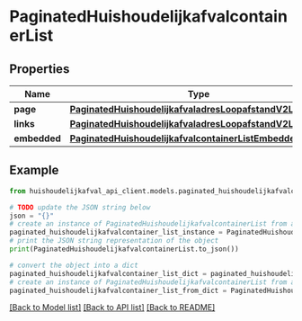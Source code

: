 # PaginatedHuishoudelijkafvalcontainerList


## Properties

Name | Type | Description | Notes
------------ | ------------- | ------------- | -------------
**page** | [**PaginatedHuishoudelijkafvaladresLoopafstandV2ListPage**](PaginatedHuishoudelijkafvaladresLoopafstandV2ListPage.md) |  | [optional] 
**links** | [**PaginatedHuishoudelijkafvaladresLoopafstandV2ListLinks**](PaginatedHuishoudelijkafvaladresLoopafstandV2ListLinks.md) |  | [optional] 
**embedded** | [**PaginatedHuishoudelijkafvalcontainerListEmbedded**](PaginatedHuishoudelijkafvalcontainerListEmbedded.md) |  | [optional] 

## Example

```python
from huishoudelijkafval_api_client.models.paginated_huishoudelijkafvalcontainer_list import PaginatedHuishoudelijkafvalcontainerList

# TODO update the JSON string below
json = "{}"
# create an instance of PaginatedHuishoudelijkafvalcontainerList from a JSON string
paginated_huishoudelijkafvalcontainer_list_instance = PaginatedHuishoudelijkafvalcontainerList.from_json(json)
# print the JSON string representation of the object
print(PaginatedHuishoudelijkafvalcontainerList.to_json())

# convert the object into a dict
paginated_huishoudelijkafvalcontainer_list_dict = paginated_huishoudelijkafvalcontainer_list_instance.to_dict()
# create an instance of PaginatedHuishoudelijkafvalcontainerList from a dict
paginated_huishoudelijkafvalcontainer_list_from_dict = PaginatedHuishoudelijkafvalcontainerList.from_dict(paginated_huishoudelijkafvalcontainer_list_dict)
```
[[Back to Model list]](../README.md#documentation-for-models) [[Back to API list]](../README.md#documentation-for-api-endpoints) [[Back to README]](../README.md)


